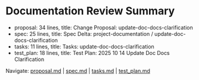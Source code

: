 # Documentation Review Summary

- proposal: 34 lines, title: Change Proposal: update-doc-docs-clarification
- spec: 25 lines, title: Spec Delta: project-documentation / update-doc-docs-clarification
- tasks: 11 lines, title: Tasks: update-doc-docs-clarification
- test_plan: 18 lines, title: Test Plan: 2025 10 14 Update Doc Docs Clarification

Navigate: [proposal.md](./proposal.md) | [spec.md](./spec.md) | [tasks.md](./tasks.md) | [test_plan.md](./test_plan.md)

